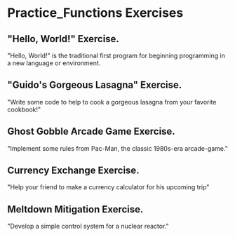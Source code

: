 # Practice_Functions Exercises

## "Hello, World!" Exercise.

"Hello, World!" is the traditional first program for beginning programming in a new language or environment.

## "Guido's Gorgeous Lasagna" Exercise.

"Write some code to help to cook a gorgeous lasagna from your favorite cookbook!"

## Ghost Gobble Arcade Game Exercise.

"Implement some rules from Pac-Man, the classic 1980s-era arcade-game."

## Currency Exchange Exercise.

"Help your friend to make a currency calculator for his upcoming trip" 

## Meltdown Mitigation Exercise.

"Develop a simple control system for a nuclear reactor."